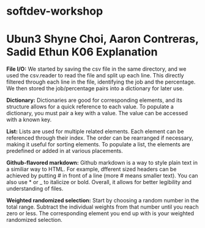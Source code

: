 # softdev-workshop

# Ubun3 Shyne Choi, Aaron Contreras, Sadid Ethun K06 Explanation
**File I/O:** We started by saving the csv file in the same directory, and we used the csv.reader to read the file and split up each line. This directly filtered through each line in the file, identifying the job and the percentage. We then stored the job/percentage pairs into a dictionary for later use. 

**Dictionary:** Dictionaries are good for corresponding elements, and its structure allows for a quick reference to each value. To populate a dictionary, you must pair a key with a value. The value can be accessed with a known key.

**List:** Lists are used for multiple related elements. Each element can be referenced through their index. The order can be rearranged if necessary, making it useful for sorting elements. To populate a list, the elements are predefined or added in at various placements.

**Github-flavored markdown:** Github markdown is a way to style plain text in a similiar way to HTML. For example, dfferent sized headers can be achieved by putting # in front of a line (more # means smaller text). You can also use * or _ to italicize or bold. Overall, it allows for better legibility and understanding of files.

**Weighted randomized selection:** Start by choosing a random number in the total range. Subtract the individual weights from that number until you reach zero or less. The corresponding element you end up with is your weighted randomized selection.

